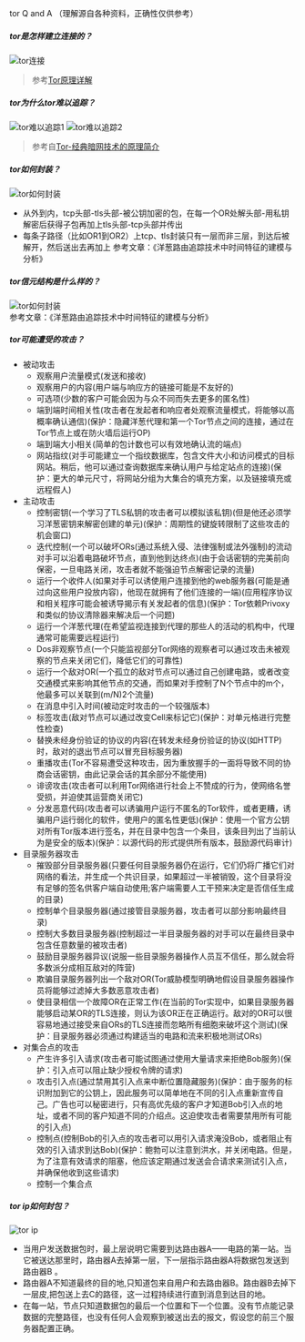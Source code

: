 tor Q and A
（理解源自各种资料，正确性仅供参考）
##### tor是怎样建立连接的？
![tor连接](https://github.com/linyang23/Q-A-in-level-2/blob/master/photo/tor_1.png)
>参考[Tor原理详解](https://zhuanlan.zhihu.com/p/32445479)
##### tor为什么tor难以追踪？
![tor难以追踪1](https://github.com/linyang23/Q-A-in-level-2/blob/master/photo/tor_2.png)
![tor难以追踪2](https://github.com/linyang23/Q-A-in-level-2/blob/master/photo/tor_3.png)
>参考自[Tor-经典暗网技术的原理简介](https://www.bilibili.com/read/cv5684989/)
##### tor如何封装？
![tor如何封装](https://github.com/linyang23/Q-A-in-level-2/blob/master/photo/tor_5.png)<br>
- 从外到内，tcp头部-tls头部-被公钥加密的包，在每一个OR处解头部-用私钥解密后获得子包再加上tls头部-tcp头部并传出
- 每条子路径（比如OR1到OR2）上tcp、tls封装只有一层而非三层，到达后被解开，然后送出去再加上
参考文章：《洋葱路由追踪技术中时间特征的建模与分析》
##### tor信元结构是什么样的？
![tor如何封装](https://github.com/linyang23/Q-A-in-level-2/blob/master/photo/tor_6.png)<br>
参考文章：《洋葱路由追踪技术中时间特征的建模与分析》
##### tor可能遭受的攻击？
- 被动攻击
    - 观察用户流量模式(发送和接收)
    - 观察用户的内容(用户端与响应方的链接可能是不友好的)
    - 可选项(少数的客户可能会因为与众不同而失去更多的匿名性)
    - 端到端时间相关性(攻击者在发起者和响应者处观察流量模式，将能够以高概率确认通信)(保护：隐藏洋葱代理和第一个Tor节点之间的连接，通过在Tor节点上或在防火墙后运行OP)
    - 端到端大小相关(简单的包计数也可以有效地确认流的端点)
    - 网站指纹(对手可能建立一个指纹数据库，包含文件大小和访问模式的目标网站。稍后，他可以通过查询数据库来确认用户与给定站点的连接)(保护：更大的单元尺寸，将网站分组为大集合的填充方案，以及链接填充或远程假人)
- 主动攻击
    - 控制密钥(一个学习了TLS私钥的攻击者可以模拟该私钥)(但是他还必须学习洋葱密钥来解密创建的单元)(保护：周期性的键旋转限制了这些攻击的机会窗口)
    - 迭代控制(一个可以破坏ORs(通过系统入侵、法律强制或法外强制)的流动对手可以沿着电路破坏节点，直到他到达终点)(由于会话密钥的完美前向保密，一旦电路关闭，攻击者就不能强迫节点解密记录的流量)
    - 运行一个收件人(如果对手可以诱使用户连接到他的web服务器(可能是通过向这些用户投放内容)，他现在就拥有了他们连接的一端)(应用程序协议和相关程序可能会被诱导揭示有关发起者的信息)(保护：Tor依赖Privoxy和类似的协议清除器来解决后一个问题)
    - 运行一个洋葱代理(在希望监视连接到代理的那些人的活动的机构中，代理通常可能需要远程运行)
    - Dos非观察节点(一个只能监视部分Tor网络的观察者可以通过攻击未被观察的节点来关闭它们，降低它们的可靠性)
    - 运行一个敌对OR(一个孤立的敌对节点可以通过自己创建电路，或者改变交通模式来影响其他节点的交通，而如果对手控制了N个节点中的m个，他最多可以关联到(m/N)2个流量)
    - 在消息中引入时间(被动定时攻击的一个较强版本)
    - 标签攻击(敌对节点可以通过改变Cell来标记它)(保护：对单元格进行完整性检查)
    - 替换未经身份验证的协议的内容(在转发未经身份验证的协议(如HTTP)时，敌对的退出节点可以冒充目标服务器)
    - 重播攻击(Tor不容易遭受这种攻击，因为重放握手的一面将导致不同的协商会话密钥，由此记录会话的其余部分不能使用)
    - 诽谤攻击(攻击者可以利用Tor网络进行社会上不赞成的行为，使网络名誉受损，并迫使其运营商关闭它)
    - 分发恶意代码(攻击者可以诱骗用户运行不匿名的Tor软件，或者更糟，诱骗用户运行弱化的软件，使用户的匿名性更低)(保护：使用一个官方公钥对所有Tor版本进行签名，并在目录中包含一个条目，该条目列出了当前认为是安全的版本)(保护：以源代码的形式提供所有版本，鼓励源代码审计)
- 目录服务器攻击
    - 摧毁部分目录服务器(只要任何目录服务器仍在运行，它们仍将广播它们对网络的看法，并生成一个共识目录，如果超过一半被销毁，这个目录将没有足够的签名供客户端自动使用;客户端需要人工干预来决定是否信任生成的目录)
    - 控制单个目录服务器(通过接管目录服务器，攻击者可以部分影响最终目录)
    - 控制大多数目录服务器(控制超过一半目录服务器的对手可以在最终目录中包含任意数量的被攻击者)
    - 鼓励目录服务器异议(说服一些目录服务器操作人员互不信任，那么就会将多数派分成相互敌对的阵营)
    - 欺骗目录服务器列出一个敌对OR(Tor威胁模型明确地假设目录服务器操作员将能够过滤掉大多数恶意攻击者)
    - 使目录相信一个故障OR在正常工作(在当前的Tor实现中，如果目录服务器能够启动某OR的TLS连接，则认为该OR正在正确运行。敌对的OR可以很容易地通过接受来自ORs的TLS连接而忽略所有细胞来破坏这个测试)(保护：目录服务器必须通过构建适当的电路和流来积极地测试ORs)
- 对集合点的攻击
    - 产生许多引入请求(攻击者可能试图通过使用大量请求来拒绝Bob服务)(保护：引入点可以阻止缺少授权令牌的请求)
    - 攻击引入点(通过禁用其引入点来中断位置隐藏服务)(保护：由于服务的标识附加到它的公钥上，因此服务可以简单地在不同的引入点重新宣传自己。广告也可以秘密进行，只有高优先级的客户才知道Bob引入点的地址，或者不同的客户知道不同的介绍点。这迫使攻击者需要禁用所有可能的引入点)
    - 控制点(控制Bob的引入点的攻击者可以用引入请求淹没Bob，或者阻止有效的引入请求到达Bob)(保护：鲍勃可以注意到洪水，并关闭电路。但是，为了注意有效请求的阻塞，他应该定期通过发送会合请求来测试引入点，并确保他收到这些请求)
    - 控制一个集合点
##### tor ip如何封包？
![tor ip](https://github.com/linyang23/Q-A-in-level-2/blob/master/photo/tor_4.png)<br>
- 当用户发送数据包时，最上层说明它需要到达路由器A——电路的第一站。当它被送达那里时，路由器A去掉第一层，下一层指示路由器A将数据包发送到路由器B 。
- 路由器A不知道最终的目的地,只知道包来自用户和去路由器B。路由器B去掉下一层皮,把包送上去C的路径，这一过程持续进行直到消息到达目的地。
- 在每一站，节点只知道数据包的最后一个位置和下一个位置。没有节点能记录数据的完整路径，也没有任何人会观察到被送出去的报文，假设您的前三个服务器配置正确。

#####


